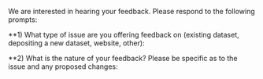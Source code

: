 
We are interested in hearing your feedback. Please respond to the following prompts:

**1) What type of issue are you offering feedback on (existing dataset, depositing a new dataset, website, other):


**2) What is the nature of your feedback? Please be specific as to the issue and any proposed changes: 



